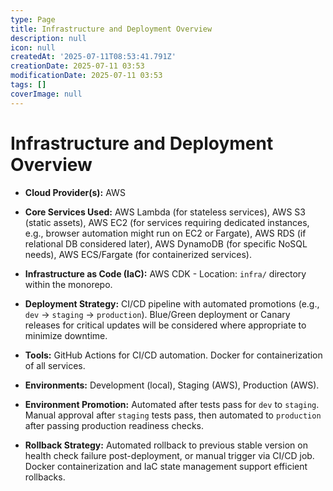 ```yaml
---
type: Page
title: Infrastructure and Deployment Overview
description: null
icon: null
createdAt: '2025-07-11T08:53:41.791Z'
creationDate: 2025-07-11 03:53
modificationDate: 2025-07-11 03:53
tags: []
coverImage: null
---
```


# Infrastructure and Deployment Overview

- **Cloud Provider(s):** AWS

- **Core Services Used:** AWS Lambda (for stateless services), AWS S3 (static assets), AWS EC2 (for services requiring dedicated instances, e.g., browser automation might run on EC2 or Fargate), AWS RDS (if relational DB considered later), AWS DynamoDB (for specific NoSQL needs), AWS ECS/Fargate (for containerized services).

- **Infrastructure as Code (IaC):** AWS CDK - Location: `infra/` directory within the monorepo.

- **Deployment Strategy:** CI/CD pipeline with automated promotions (e.g., `dev` -> `staging` -> `production`). Blue/Green deployment or Canary releases for critical updates will be considered where appropriate to minimize downtime.

- **Tools:** GitHub Actions for CI/CD automation. Docker for containerization of all services.

- **Environments:** Development (local), Staging (AWS), Production (AWS).

- **Environment Promotion:** Automated after tests pass for `dev` to `staging`. Manual approval after `staging` tests pass, then automated to `production` after passing production readiness checks.

- **Rollback Strategy:** Automated rollback to previous stable version on health check failure post-deployment, or manual trigger via CI/CD job. Docker containerization and IaC state management support efficient rollbacks.

